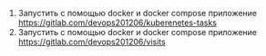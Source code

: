 1) Запустить с помощью docker и docker compose приложение \
https://gitlab.com/devops201206/kuberenetes-tasks
2) Запустить с помощью docker и docker compose приложение \
https://gitlab.com/devops201206/visits

